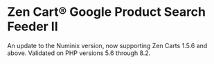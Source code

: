 # Zen Cart&reg; Google Product Search Feeder II
An update to the Numinix version, now supporting Zen Carts 1.5.6 and above.  Validated on PHP versions 5.6 through 8.2.
